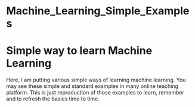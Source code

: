 # Machine_Learning_Simple_Examples
# Simple way to learn Machine Learning
Here, I am putting various simple ways of learning machine learning. You may see these simple and standard examples in many online teaching platform. This is just reproduction of those examples to learn, remember and to refresh the basics time to time.
